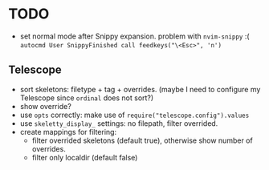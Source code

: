 # TODO
* set normal mode after Snippy expansion. problem with `nvim-snippy` :(
  `autocmd User SnippyFinished call feedkeys("\<Esc>", 'n')`

## Telescope
* sort skeletons: filetype + tag + overrides. (maybe I need to configure my Telescope since `ordinal` does not sort?)
* show override?
* use `opts` correctly: make use of `require("telescope.config").values` 
* use `skeletty_display_` settings: no filepath, filter overrided. 
* create mappings for filtering: 
    - filter overrided skeletons (default true), otherwise show number of overrides.
    - filter only localdir (default false)

